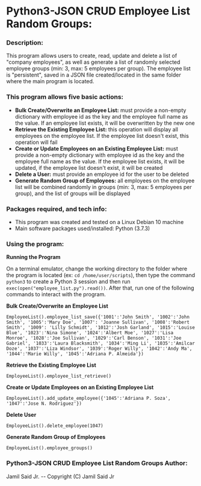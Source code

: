 # Python3-JSON CRUD Employee List Random Groups:

### Description:
This program allows users to create, read, update and delete a list of "company employees", as well as generate a list of randomly selected employee groups (min: 3, max: 5 employees per group). The employee list is "persistent", saved in a JSON file created/located in the same folder where the main program is located.

### This program allows five basic actions:
* **Bulk Create/Overwrite an Employee List:** must provide a non-empty dictionary with employee id as the key and the employee full name as the value. If an employee list exists, it will be overwritten by the new one
* **Retrieve the Existing Employee List:** this operation will display all employees on the employee list. If the employee list doesn't exist, this operation will fail
* **Create or Update Employees on an Existing Employee List:** must provide a non-empty dictionary with employee id as the key and the employee full name as the value. If the employee list exists, it will be updated, if the employee list doesn't exist, it will be created
* **Delete a User:** must provide an employee id for the user to be deleted
* **Generate Random Group of Employees:** all employees on the employee list will be combined randomly in groups (min: 3, max: 5 employees per group), and the list of groups will be displayed

### Packages required, and tech info:
* This program was created and tested on a Linux Debian 10 machine
* Main software packages used/installed:
    Python (3.7.3)

### Using the program:
**Running the Program**

On a terminal emulator, change the working directory to the folder where the program is located (ex: ```cd /home/user/scripts```), then type the command ```python3``` to create a Python 3 session and then run ```exec(open("employee_list.py").read())```. After that, run one of the following commands to interact with the program.

**Bulk Create/Overwrite an Employee List**

```EmployeeList().employee_list_save({'1001':'John Smith', '1002':'John Smith', '1005':'Mary Doe', '1007': 'Joanne Sullivan', '1008':'Robert Smith', '1009': 'Lilly Schmidt', '1012':'Josh Garland', '1015':'Louise Blue', '1023':'Nina Simone', '1024':'Albert Moe', '1027':'Lisa Monroe', '1028':'Joe Sullivan', '1029':'Carl Benson', '1031':'Joe Gabriel', '1033':'Laura Blacksmith', '1034':'Ming Li', '1035':'Amilcar Doze', '1037':'Liza Windsor', '1039':'Roger Willy', '1042':'Andy Ma', '1044':'Marie Willy', '1045':'Adriana P. Almeida'})```    

**Retrieve the Existing Employee List**

```EmployeeList().employee_list_retrieve()```

**Create or Update Employees on an Existing Employee List**

```EmployeeList().add_update_employee({'1045':'Adriana P. Soza', '1047':'Jose N. Rodriguez'})```

**Delete User**

```EmployeeList().delete_employee(1047)```

**Generate Random Group of Employees**

```EmployeeList().employee_groups()```

### Python3-JSON CRUD Employee List Random Groups Author:
Jamil Said Jr. -- Copyright (C) Jamil Said Jr
